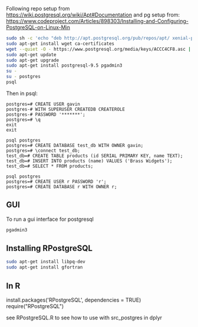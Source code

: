Following repo setup from 
https://wiki.postgresql.org/wiki/Apt#Documentation
and pg setup from:
https://www.codeproject.com/Articles/898303/Installing-and-Configuring-PostgreSQL-on-Linux-Min

```bash
sudo sh -c 'echo "deb http://apt.postgresql.org/pub/repos/apt/ xenial-pgdg main" > /etc/apt/sources.list.d/pgdg.list'
sudo apt-get install wget ca-certificates
wget --quiet -O - https://www.postgresql.org/media/keys/ACCC4CF8.asc | sudo apt-key add -
sudo apt-get update
sudo apt-get upgrade
sudo apt-get install postgresql-9.5 pgadmin3
su -
su - postgres
psql
```

Then in psql:
```
postgres=# CREATE USER gavin
postgres-# WITH SUPERUSER CREATEDB CREATEROLE
postgres-# PASSWORD '*******';
postgres=# \q
exit
exit
```

```
psql postgres
postgres=# CREATE DATABASE test_db WITH OWNER gavin;
postgres=# \connect test_db;
test_db=# CREATE TABLE products (id SERIAL PRIMARY KEY, name TEXT);
test_db=# INSERT INTO products (name) VALUES ('Brass Widgets');
test_db=# SELECT * FROM products;

psql postgres
postgres=# CREATE USER r PASSWORD 'r';
postgres=# CREATE DATABASE r WITH OWNER r;
```

## GUI
To run a gui interface for postgresql
```bash
pgadmin3
```

## Installing RPostgreSQL
```bash
sudo apt-get install libpq-dev
sudo apt-get install gfortran
```

## In R
install.packages('RPostgreSQL', dependencies = TRUE)
require("RPostgreSQL")

see RPostgreSQL.R to see how to use with src_postgres in dplyr
